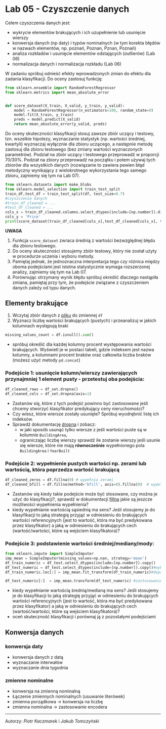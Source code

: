 # Lab 05 - Czyszczenie danych

Celem czyszczenia danych jest:
- wykrycie elementów brakujących i ich uzupełnienie lub usunięcie wierszy
- konwersja danych (np daty) i typów nominalnych (w tym korekta błędów w nazwach elementów, np. poznań, Poznan, Pznan, Poznań)
- analiza rozkładów i usunięcie elementów odstających (outlierów) (Lab 06)
- normalizacja danych i normalizacja rozkładu (Lab 06)

W zadaniu spróbuj odnieść efekty wprowadzonych zmian do efektu dla zadania klasyfikacji. Do oceny zastosuj funkcję:

```python
from sklearn.ensemble import RandomForestRegressor
from sklearn.metrics import mean_absolute_error


def score_dataset(X_train, X_valid, y_train, y_valid):
    model = RandomForestRegressor(n_estimators=100, random_state=0)
    model.fit(X_train, y_train)
    preds = model.predict(X_valid)
    return mean_absolute_error(y_valid, preds)
```

Do oceny skuteczności klasyfikacji stosuj zawsze zbiór uczący i testowy, tzn. wszelkie hipotezy, wyznaczanie statystyk (np. wartości średniej, kwartyli) wyznaczaj wyłącznie dla zbioru uczącego, a następnie metodę zastosuj dla zbioru testowego (bez zmiany wartości wyznaczonych parametrów). Podział na zbiór uczący i testowego przeprowadź w proporcji 70/30%. Podział na zbiory przeprowadź na początku i potem używaj tych zbiorów dla wszystkich danych (rozwiązanie to zawiera pewien błąd metodyczny wynikający z wielokrotnego wykorzystania tego samego zbioru, zajmiemy się tym na Lab 07).

```python
from sklearn.datasets import make_blobs
from sklearn.model_selection import train_test_split
train_df,test_df = train_test_split(df, test_size=0.7)
#czyszczenie danych
#train_df_cleaned = ...
#test_df_cleaned = ...
cols_x = train_df_cleaned.columns.select_dtypes(include=[np.number]).difference(['Price']) #wybiera tylko kolumny z wartosciami numerycznymi,za wyjątkiem kolumny z wartością referencyjną
cols_y = 'Price'
print(score_dataset(train_df_cleaned[cols_x],test_df_cleaned[cols_x], train_df_cleaned[cols_y], test_df_cleaned[cols_y]))

```

**UWAGA** 
1. Funkcja `score_dataset` zwraca średnią z wartości bezwzględnej błędu dla zbioru testowego. 
2. Do oceny skuteczności stosujemy zbiór testowy, który nie został użyty w procedurze uczenia i wyboru metody.
3. Pamiętaj jednak, że jednoznaczna interpretacja tego czy różnica między oboma podejściami jest istotna statystycznie wymaga rozszerzonej analizy, zajmiemy się tym na Lab 07.
4. Porównując otrzymany wynik błędu spróbuj określić dlaczego nastąpiła zmiana, pamiętaj przy tym, że podejście związane z czyszczeniem danych zależy od typu danych.  

## Elementy brakujące

1. Wczytaj zbiór danych z [pliku](./_resources/lab_05/melb_data.csv) do zmiennej `df`
2. Wyznacz liczbę wartości brakujących (pustych) i przeanalizuj w jakich kolumnach występują braki

```python
missing_values_count = df.isnull().sum()
```
- spróbuj określić dla każdej kolumny procent występowania wartości brakujących. Wyświetl je w postaci tabeli, gdzie indeksem jest nazwa kolumny, a kolumnami procent braków oraz całkowita liczba braków (możesz użyć metody `pd.concat`)

### Podejście 1: usunięcie kolumn/wierszy zawierających przynajmniej 1 element pusty - przetestuj oba podejścia:

```Python
df_cleaned_rows = df_set.dropna()
df_cleaned_cols = df_set.dropna(axis=1)
```
- Zastanów się, które z tych podejść powinno być zastosowane jeśli chcemy stworzyć klasyfikator predykujący ceny nieruchomości?
- Czy wiesz, które wiersze zostały usunięte? Spróbuj wyodrębnić listę ich indeksów.
- Sprawdź dokumentację [dropna](https://pandas.pydata.org/pandas-docs/stable/reference/api/pandas.DataFrame.dropna.html) i zobacz:
  -  w jaki sposób usunąć tylko wiersze z jeśli wartości puste są w kolumnie `BuildingArea`, 
  -  ograniczając liczbę wierszy sprawdź ile zostanie wierszy jeśli usunie się wiersze, które nie mają **równocześnie** wypełnionego pola `BuildingArea` i  `YearBuilt`
  
### Podejście 2: wypełnienie pustych wartości np. zerami lub wartością, która poprzedza wartość brakującą
``` Python
df_cleaned_zeros = df.fillna(0) # wypełnia zerami
df_cleaned_bfill = df.fillna(method='bfill', axis=0).fillna(0)  # wypełnia wartością poprzedzającą z kdanej olumny, jeśli to niemożliwe, wstawia 0
```
- Zastanów się kiedy takie podejście może być stosowane, czy można je użyć do klasyfikacji?, sprawdź w dokumentacji [fillna](https://pandas.pydata.org/pandas-docs/stable/reference/api/pandas.DataFrame.fillna.html) jakie są jeszcze możliwości wypełnienia wypełnienia?
- kiedy wypełnianie wartością sąsiednią ma sens? Jeśli stosujemy je do klasyfikacji to jaką strategię przyjąć w odniesieniu do brakujących wartości referencyjnych (jest to wartość, która ma być predykowana przez klasyfikator) a jaką w odniesieniu do brakujących cech (wartość/wartości, które są wejściem klasyfikatora)?

### Podejście 3: podstawienie wartości średniej/mediany/mody:

``` Python
from sklearn.impute import SimpleImputer
imp_mean = SimpleImputer(missing_values=np.nan, strategy='mean') 
df_train_numeric = df_test.select_dtypes(include=[np.number]).copy()
df_test_numeric = df_test.select_dtypes(include=[np.number]).copy()#wybór tylko kolumn przechowujacych liczby, należy wykonać kopię obiektu
df_train_numeric.loc[:] = imp_mean.fit_transform(df_train_numeric)#dopasowanie parametrów (średnich) i transformacja zbioru uczącego

df_test_numeric[:]  = imp_mean.transform(df_test_numeric) #zastosowanie modelu do transformacji zbioru testowego (bez wyznaczania parametrów)
```
- kiedy wypełnianie wartością średnią/medianą ma sens? Jeśli stosujemy je do klasyfikacji to jaką strategię przyjąć w odniesieniu do brakujących wartości referencyjnych (jest to wartość, która ma być predykowana przez klasyfikator) a jaką w odniesieniu do brakujących cech (wartość/wartości, które są wejściem klasyfikatora)?
- oceń skuteczność klasyfikacji i porównaj ją z pozostałymi podejściami


## Konwersja danych

### konwersja daty
- konwersja danych z datą
- wyznaczanie interwałów
- wyznaczanie dnia tygodnia

### zmienne nominalne
- konwersja na zmienną nominalną
- Łączenie zmiennych nominalnych (usuwanie literówek)
- zmienna porządkowa -> konwersja na liczbę
- zmienna nominalna -> zastosowanie encodera


---
Autorzy: *Piotr Kaczmarek* i *Jakub Tomczyński*
